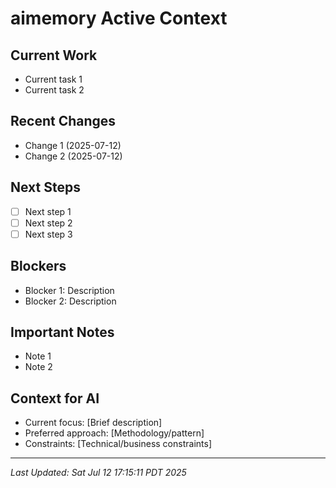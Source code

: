 # aimemory Active Context

## Current Work
<!-- What you're actively working on right now -->
- Current task 1
- Current task 2

## Recent Changes
<!-- Important changes made in the last few days -->
- Change 1 (2025-07-12)
- Change 2 (2025-07-12)

## Next Steps
<!-- Immediate next actions to take -->
- [ ] Next step 1
- [ ] Next step 2
- [ ] Next step 3

## Blockers
<!-- Current obstacles preventing progress -->
- Blocker 1: Description
- Blocker 2: Description

## Important Notes
<!-- Critical information to remember -->
- Note 1
- Note 2

## Context for AI
<!-- Specific context for AI assistants -->
- Current focus: [Brief description]
- Preferred approach: [Methodology/pattern]
- Constraints: [Technical/business constraints]

---
*Last Updated: Sat Jul 12 17:15:11 PDT 2025*
